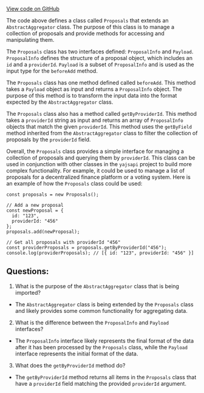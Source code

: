 [View code on GitHub](https://github.com/golemfactory/yajsapi/stats/proposals.ts)

The code above defines a class called `Proposals` that extends an `AbstractAggregator` class. The purpose of this class is to manage a collection of proposals and provide methods for accessing and manipulating them.

The `Proposals` class has two interfaces defined: `ProposalInfo` and `Payload`. `ProposalInfo` defines the structure of a proposal object, which includes an `id` and a `providerId`. `Payload` is a subset of `ProposalInfo` and is used as the input type for the `beforeAdd` method.

The `Proposals` class has one method defined called `beforeAdd`. This method takes a `Payload` object as input and returns a `ProposalInfo` object. The purpose of this method is to transform the input data into the format expected by the `AbstractAggregator` class.

The `Proposals` class also has a method called `getByProviderId`. This method takes a `providerId` string as input and returns an array of `ProposalInfo` objects that match the given `providerId`. This method uses the `getByField` method inherited from the `AbstractAggregator` class to filter the collection of proposals by the `providerId` field.

Overall, the `Proposals` class provides a simple interface for managing a collection of proposals and querying them by `providerId`. This class can be used in conjunction with other classes in the `yajsapi` project to build more complex functionality. For example, it could be used to manage a list of proposals for a decentralized finance platform or a voting system. Here is an example of how the `Proposals` class could be used:

```
const proposals = new Proposals();

// Add a new proposal
const newProposal = {
  id: "123",
  providerId: "456"
};
proposals.add(newProposal);

// Get all proposals with providerId "456"
const providerProposals = proposals.getByProviderId("456");
console.log(providerProposals); // [{ id: "123", providerId: "456" }]
```
## Questions: 
 1. What is the purpose of the `AbstractAggregator` class that is being imported?
- The `AbstractAggregator` class is being extended by the `Proposals` class and likely provides some common functionality for aggregating data.

2. What is the difference between the `ProposalInfo` and `Payload` interfaces?
- The `ProposalInfo` interface likely represents the final format of the data after it has been processed by the `Proposals` class, while the `Payload` interface represents the initial format of the data.

3. What does the `getByProviderId` method do?
- The `getByProviderId` method returns all items in the `Proposals` class that have a `providerId` field matching the provided `providerId` argument.